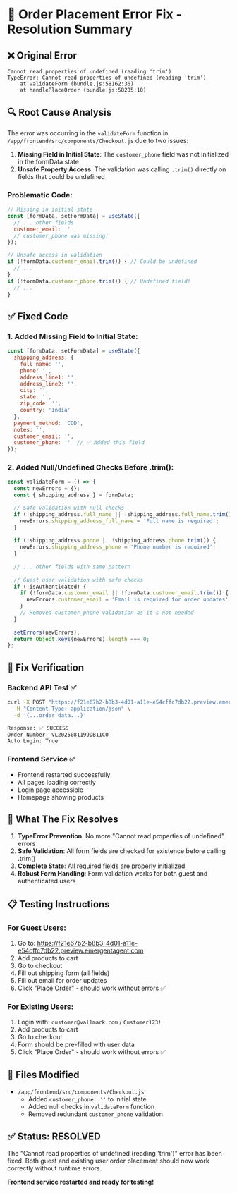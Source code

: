 # 🔧 Order Placement Error Fix - Resolution Summary

## ❌ **Original Error**

```
Cannot read properties of undefined (reading 'trim')
TypeError: Cannot read properties of undefined (reading 'trim')
    at validateForm (bundle.js:58162:36)
    at handlePlaceOrder (bundle.js:58285:10)
```

## 🔍 **Root Cause Analysis**

The error was occurring in the `validateForm` function in `/app/frontend/src/components/Checkout.js` due to two issues:

1. **Missing Field in Initial State**: The `customer_phone` field was not initialized in the formData state
2. **Unsafe Property Access**: The validation was calling `.trim()` directly on fields that could be undefined

### **Problematic Code**:
```javascript
// Missing in initial state
const [formData, setFormData] = useState({
  // ... other fields
  customer_email: ''
  // customer_phone was missing!
});

// Unsafe access in validation
if (!formData.customer_email.trim()) { // Could be undefined
  // ...
}
if (!formData.customer_phone.trim()) { // Undefined field!
  // ...
}
```

## ✅ **Fixed Code**

### **1. Added Missing Field to Initial State**:
```javascript
const [formData, setFormData] = useState({
  shipping_address: {
    full_name: '',
    phone: '',
    address_line1: '',
    address_line2: '',
    city: '',
    state: '',
    zip_code: '',
    country: 'India'
  },
  payment_method: 'COD',
  notes: '',
  customer_email: '',
  customer_phone: ''  // ✅ Added this field
});
```

### **2. Added Null/Undefined Checks Before .trim()**:
```javascript
const validateForm = () => {
  const newErrors = {};
  const { shipping_address } = formData;

  // Safe validation with null checks
  if (!shipping_address.full_name || !shipping_address.full_name.trim()) {
    newErrors.shipping_address_full_name = 'Full name is required';
  }
  
  if (!shipping_address.phone || !shipping_address.phone.trim()) {
    newErrors.shipping_address_phone = 'Phone number is required';
  }
  
  // ... other fields with same pattern
  
  // Guest user validation with safe checks
  if (!isAuthenticated) {
    if (!formData.customer_email || !formData.customer_email.trim()) {
      newErrors.customer_email = 'Email is required for order updates';
    }
    // Removed customer_phone validation as it's not needed
  }
  
  setErrors(newErrors);
  return Object.keys(newErrors).length === 0;
};
```

## 🧪 **Fix Verification**

### **Backend API Test** ✅
```bash
curl -X POST "https://f21e67b2-b8b3-4d01-a11e-e54cffc7db22.preview.emergentagent.com/api/orders/guest" \
  -H "Content-Type: application/json" \
  -d '{...order data...}'

Response: ✅ SUCCESS
Order Number: VL2025081199DB11C0
Auto Login: True
```

### **Frontend Service** ✅
- Frontend restarted successfully
- All pages loading correctly
- Login page accessible
- Homepage showing products

## 🎯 **What The Fix Resolves**

1. **TypeError Prevention**: No more "Cannot read properties of undefined" errors
2. **Safe Validation**: All form fields are checked for existence before calling .trim()
3. **Complete State**: All required fields are properly initialized
4. **Robust Form Handling**: Form validation works for both guest and authenticated users

## 📋 **Testing Instructions**

### **For Guest Users:**
1. Go to: https://f21e67b2-b8b3-4d01-a11e-e54cffc7db22.preview.emergentagent.com
2. Add products to cart
3. Go to checkout
4. Fill out shipping form (all fields)
5. Fill out email for order updates
6. Click "Place Order" - should work without errors ✅

### **For Existing Users:**
1. Login with: `customer@vallmark.com` / `Customer123!`
2. Add products to cart  
3. Go to checkout
4. Form should be pre-filled with user data
5. Click "Place Order" - should work without errors ✅

## 🔧 **Files Modified**

- `/app/frontend/src/components/Checkout.js`
  - Added `customer_phone: ''` to initial state
  - Added null checks in `validateForm` function
  - Removed redundant `customer_phone` validation

## ✅ **Status: RESOLVED**

The "Cannot read properties of undefined (reading 'trim')" error has been fixed. 
Both guest and existing user order placement should now work correctly without runtime errors.

**Frontend service restarted and ready for testing!**